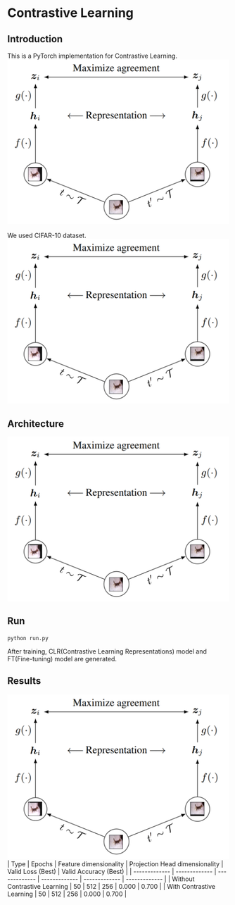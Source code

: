 # Contrastive Learning

## Introduction
This is a PyTorch implementation for Contrastive Learning.  
![image](https://github.com/byunghyun23/contrastive-learning/blob/main/assets/fig1.png)

We used CIFAR-10 dataset.  
![image](https://github.com/byunghyun23/contrastive-learning/blob/main/assets/fig1.png)

## Architecture
![image](https://github.com/byunghyun23/contrastive-learning/blob/main/assets/fig1.png)

## Run
```
python run.py
```
After training, CLR(Contrastive Learning Representations) model and FT(Fine-tuning) model are generated.

## Results
![image](https://github.com/byunghyun23/contrastive-learning/blob/main/assets/fig1.png)
| Type | Epochs | Feature dimensionality  | Projection Head dimensionality | Valid Loss (Best)          | Valid Accuracy (Best)          |
| ------------- | ------------- | ------------- | ------------- | ------------- | ------------- |
| Without Contrastive Learning          | 50          | 512         | 256         | 0.000         | 0.700         |
| With Contrastive Learning          | 50          | 512         | 256         | 0.000         | 0.700         |

